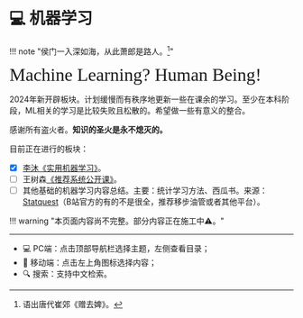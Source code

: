 # 💻 机器学习

!!! note "侯门一入深如海，从此萧郎是路人。[^1]"

<font size = 6 face = "SnellRoundHand" >Machine Learning? Human Being!</font>

2024年新开辟板块。计划缓慢而有秩序地更新一些在课余的学习。至少在本科阶段，ML相关的学习是比较失败且松散的。希望做一些有意义的整合。

感谢所有盗火者。**知识的圣火是永不熄灭的。**

目前正在进行的板块：

- [x] [李沐《实用机器学习》](./PracticalML/Notes.md)。
- [ ] 王树森[《推荐系统公开课》](https://www.bilibili.com/video/BV1HZ421U77y)。
- [ ] 其他基础的机器学习内容总结。主要：统计学习方法、西瓜书。来源：[Statquest](https://space.bilibili.com/3546620985608836)（B站官方的有的不是很全，推荐移步油管或者其他平台）。

!!! warning "本页面内容尚不完整。部分内容正在施工中⚠️。"


----------

- 💻 PC端：点击顶部导航栏选择主题，左侧查看目录；
- 📱 移动端：点击左上角图标选择内容；
- 🔍 搜索：支持中文检索。



[^1]: 语出唐代崔郊《赠去婢》。